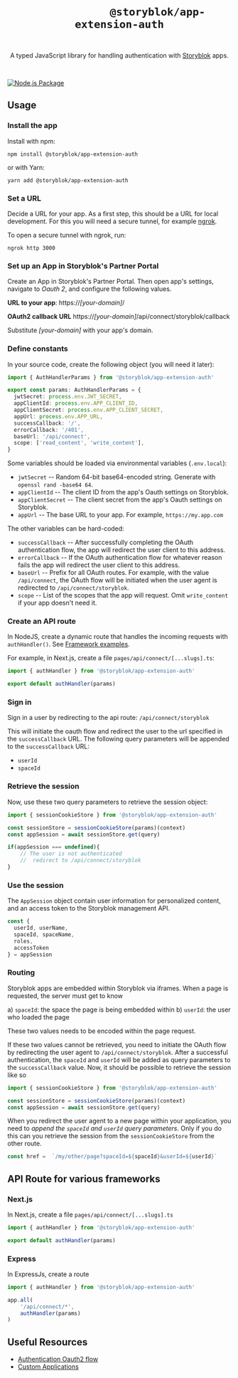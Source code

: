 <div style="text-align:center">
	<h1 style="text-align:center">
        <code>
            @storyblok/app-extension-auth
        </code>
    </h1>
  <p style="text-align:center">
    A typed JavaScript library for handling authentication with <a href="https://www.storyblok.com" target="_blank">Storyblok</a> apps.
  </p>
  <br />
</div>

[![Node.js Package](https://github.com/storyblok/app-extension-auth/actions/workflows/npm-publish.yml/badge.svg)](https://github.com/storyblok/app-extension-auth/actions/workflows/npm-publish.yml)

## Usage

### Install the app

Install with npm:

```shell
npm install @storyblok/app-extension-auth
```

or with Yarn:

```shell
yarn add @storyblok/app-extension-auth
```

### Set a URL

Decide a URL for your app. As a first step, this should be a URL for local development. For this you will need a secure tunnel, for example [ngrok](https://ngrok.com/).

To open a secure tunnel with ngrok, run:

```shell
ngrok http 3000
```

### Set up an App in Storyblok's Partner Portal

Create an App in Storyblok's Partner Portal. Then open app's settings, navigate to _Oauth 2_, and configure the following values.

**URL to your app**:
https://_[your-domain]_/

**OAuth2 callback URL**
https://_[your-domain]_/api/connect/storyblok/callback

Substitute _[your-domain]_ with your app's domain.

### Define constants

In your source code, create the following object (you will need it later):

```typescript
import { AuthHandlerParams } from '@storyblok/app-extension-auth'

export const params: AuthHandlerParams = {
  jwtSecret: process.env.JWT_SECRET,       
  appClientId: process.env.APP_CLIENT_ID,      
  appClientSecret: process.env.APP_CLIENT_SECRET,
  appUrl: process.env.APP_URL,  
  successCallback: '/',
  errorCallback: '/401',
  baseUrl: '/api/connect',  
  scope: ['read_content', 'write_content'], 
}
```

Some variables should be loaded via environmental variables (`.env.local`):

* `jwtSecret` -- Random 64-bit base64-encoded string. Generate with `openssl rand -base64 64`.
* `appClientId` -- The client ID from the app's Oauth settings on Storyblok.
* `appClientSecret` -- The client secret from the app's Oauth settings on Storyblok.
* `appUrl` -- The base URL to your app. For example, `https://my.app.com`

The other variables can be hard-coded:

* `successCallback` -- After successfully completing the OAuth authentication flow, the app will redirect the user client to this address.
* `errorCallback` -- If the OAuth authentication flow for whatever reason fails the app will redirect the user client to this address.
* `baseUrl` -- Prefix for all OAuth routes. For example, with the value `/api/connect`, the OAuth flow will be initiated when the user agent is redirected to `/api/connect/storyblok`.
* `scope` -- List of the scopes that the app will request. Omit `write_content` if your app doesn't need it.

### Create an API route

In NodeJS, create a dynamic route that handles the incoming requests with `authHandler()`. See [Framework examples](#framework-examples).

For example, in Next.js, create a file `pages/api/connect/[...slugs].ts`:

```typescript
import { authHandler } from '@storyblok/app-extension-auth'

export default authHandler(params)
```

### Sign in

Sign in a user by redirecting to the api route: `/api/connect/storyblok`

This will initiate the oauth flow and redirect the user to the url specified in the `successCallback` URL. The following query parameters will be appended to the `successCallback` URL:

* `userId`
* `spaceId`

### Retrieve the session

Now, use these two query parameters to retrieve the session object:

```typescript
import { sessionCookieStore } from '@storyblok/app-extension-auth'

const sessionStore = sessionCookieStore(params)(context)
const appSession = await sessionStore.get(query)

if(appSession === undefined){
    // The user is not authenticated
    //  redirect to /api/connect/storyblok
}
```

### Use the session

The `AppSession` object contain user information for personalized content, and an access token to the Storyblok management API.   

```typescript
const {
  userId, userName,
  spaceId, spaceName,
  roles,
  accessToken
} = appSession
```

### Routing

Storyblok apps are embedded within Storyblok via iframes. When a page is requested, the server must get to know

a) `spaceId`: the space the page is being embedded within
b) `userId`: the user who loaded the page

These two values needs to be encoded within the page request.

If these two values cannot be retrieved, you need to initiate the OAuth flow by redirecting the user agent to `/api/connect/storyblok`. After a successful authentication, the `spaceId` and `userId` will be added as query parameters to the `successCallback` value. Now, it should be possible to retrieve the session like so

```typescript
import { sessionCookieStore } from '@storyblok/app-extension-auth'

const sessionStore = sessionCookieStore(params)(context)
const appSession = await sessionStore.get(query)
```

When you redirect the user agent to a new page within your application, you need to _append the `spaceId` and `userId` query parameters_. Only if you do this can you retrieve the session from the `sessionCookieStore` from the other route.

```typescript
const href =  `/my/other/page?spaceId=${spaceId}&userId=${userId}`
```

## API Route for various frameworks

### Next.js

In Next.js, create a file `pages/api/connect/[...slugs].ts`

```typescript
import { authHandler } from '@storyblok/app-extension-auth'

export default authHandler(params)
```

### Express

In ExpressJs, create a route 

```typescript
import { authHandler } from '@storyblok/app-extension-auth'

app.all(
    '/api/connect/*', 
    authHandler(params)
)
```

## Useful Resources

* [Authentication Oauth2 flow](https://www.storyblok.com/docs/plugins/authentication-apps)
* [Custom Applications](https://www.storyblok.com/docs/plugins/custom-application)
